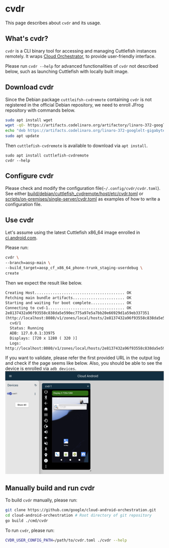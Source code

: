 # cvdr

This page describes about `cvdr` and its usage.

## What's cvdr?

`cvdr` is a CLI binary tool for accessing and managing Cuttlefish instances
remotely.
It wraps [Cloud Orchestrator](cloud_orchestrator.md), to provide user-friendly
interface.

Please run `cvdr --help` for advanced functionalities of `cvdr` not described
below, such as launching Cuttlefish with locally built image.

## Download cvdr

Since the Debian package `cuttleifsh-cvdremote` containing `cvdr` is not
registered in the official Debian repository, we need to enroll JFrog repository
with commands below. 
```bash
sudo apt install wget
wget -qO- https://artifacts.codelinaro.org/artifactory/linaro-372-googlelt-gigabyte-ampere-cuttlefish-installer/gigabyte-ampere-cuttlefish-installer/latest/debian/linaro-glt-gig-archive-bookworm.asc | sudo tee /etc/apt/trusted.gpg.d/linaro-glt-gig-archive-bookworm.asc
echo "deb https://artifacts.codelinaro.org/linaro-372-googlelt-gigabyte-ampere-cuttlefish-installer/gigabyte-ampere-cuttlefish-installer/latest/debian bookworm main" | sudo tee /etc/apt/sources.list.d/linaro-glt-gig-archive-bookworm.list
sudo apt update
```

Then `cuttlefish-cvdremote` is available to download via `apt install`.
```base
sudo apt install cuttlefish-cvdremote
cvdr --help
```

## Configure cvdr

Please check and modify the configuration file(`~/.config/cvdr/cvdr.toml`).
See either 
[build/debian/cuttlefish_cvdremote/host/etc/cvdr.toml](/build/debian/cuttlefish_cvdremote/host/etc/cvdr.toml)
or
[scripts/on-premises/single-server/cvdr.toml](/scripts/on-premises/single-server/cvdr.toml)
as examples of how to write a configuration file.

## Use cvdr

Let's assume using the latest Cuttlefish x86_64 image enrolled in
[ci.android.com](https://ci.android.com/).

Please run:
```bash
cvdr \
--branch=aosp-main \
--build_target=aosp_cf_x86_64_phone-trunk_staging-userdebug \
create
```

Then we expect the result like below.
```
Creating Host........................................ OK
Fetching main bundle artifacts....................... OK
Starting and waiting for boot complete............... OK
Connecting to cvd-1.................................. OK
2e8137432a96f93558c838da5e590ec775a97e5a7bb20e66929d1a59eb337351 (http://localhost:8080/v1/zones/local/hosts/2e8137432a96f93558c838da5e590ec775a97e5a7bb20e66929d1a59eb337351/)
  cvd/1
  Status: Running
  ADB: 127.0.0.1:33975
  Displays: [720 x 1280 ( 320 )]
  Logs: http://localhost:8080/v1/zones/local/hosts/2e8137432a96f93558c838da5e590ec775a97e5a7bb20e66929d1a59eb337351/cvds/1/logs/
```
If you want to validate, please refer the first provided URL in the output log
and check if the page seems like below.
Also, you should be able to see the device is enrolled via `adb devices`.
![cvdr_cf_creation](resources/cvdr_cf_creation_example.png)

## Manually build and run cvdr

To build `cvdr` manually, please run:
```bash
git clone https://github.com/google/cloud-android-orchestration.git
cd cloud-android-orchestration # Root directory of git repository
go build ./cmd/cvdr
```

To run `cvdr`, please run:
```bash
CVDR_USER_CONFIG_PATH=/path/to/cvdr.toml ./cvdr --help
```
